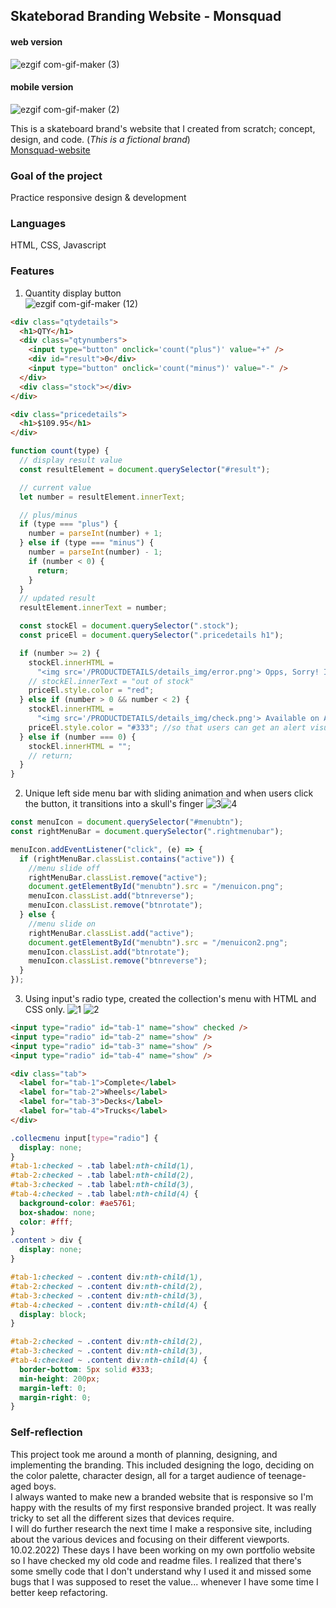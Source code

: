 ## Skateborad Branding Website - Monsquad

#### web version

![ezgif com-gif-maker (3)](https://user-images.githubusercontent.com/94214512/190925200-f849410e-1c37-44a3-a0ad-e4fa60171d97.gif)

#### mobile version

![ezgif com-gif-maker (2)](https://user-images.githubusercontent.com/94214512/190925068-7e821f3a-6a15-4065-b31d-6b8eedab929a.gif)

This is a skateboard brand's website that I created from scratch; concept, design, and code.
(_This is a fictional brand_) <br>[Monsquad-website](https://dashing-sawine-e8332f.netlify.app/)

### Goal of the project

Practice responsive design & development

### Languages

HTML, CSS, Javascript

### Features

1. Quantity display button<br>
   ![ezgif com-gif-maker (12)](https://user-images.githubusercontent.com/94214512/193512615-b80e2c7c-ff54-41e2-b3ac-5d1b6bab1d47.gif)<br>

```html
<div class="qtydetails">
  <h1>QTY</h1>
  <div class="qtynumbers">
    <input type="button" onclick='count("plus")' value="+" />
    <div id="result">0</div>
    <input type="button" onclick='count("minus")' value="-" />
  </div>
  <div class="stock"></div>
</div>

<div class="pricedetails">
  <h1>$109.95</h1>
</div>
```

```js
function count(type) {
  // display result value
  const resultElement = document.querySelector("#result");

  // current value
  let number = resultElement.innerText;

  // plus/minus
  if (type === "plus") {
    number = parseInt(number) + 1;
  } else if (type === "minus") {
    number = parseInt(number) - 1;
    if (number < 0) {
      return;
    }
  }
  // updated result
  resultElement.innerText = number;

  const stockEl = document.querySelector(".stock");
  const priceEl = document.querySelector(".pricedetails h1");

  if (number >= 2) {
    stockEl.innerHTML =
      "<img src='/PRODUCTDETAILS/details_img/error.png'> Opps, Sorry! It is out of stock";
    // stockEl.innerText = "out of stock"
    priceEl.style.color = "red";
  } else if (number > 0 && number < 2) {
    stockEl.innerHTML =
      "<img src='/PRODUCTDETAILS/details_img/check.png'> Available on Amazon";
    priceEl.style.color = "#333"; //so that users can get an alert visually
  } else if (number === 0) {
    stockEl.innerHTML = "";
    // return;
  }
}
```

2. Unique left side menu bar with sliding animation and when users click the button, it transitions into a skull's finger ![3](https://user-images.githubusercontent.com/94214512/190931693-0c6a6a4c-8109-451e-85c1-0b07767e7bc4.png)![4](https://user-images.githubusercontent.com/94214512/190931690-5ecb5469-0bf9-47bb-9b21-0b9e668a87b0.png)

```js
const menuIcon = document.querySelector("#menubtn");
const rightMenuBar = document.querySelector(".rightmenubar");

menuIcon.addEventListener("click", (e) => {
  if (rightMenuBar.classList.contains("active")) {
    //menu slide off
    rightMenuBar.classList.remove("active");
    document.getElementById("menubtn").src = "/menuicon.png";
    menuIcon.classList.add("btnreverse");
    menuIcon.classList.remove("btnrotate");
  } else {
    //menu slide on
    rightMenuBar.classList.add("active");
    document.getElementById("menubtn").src = "/menuicon2.png";
    menuIcon.classList.add("btnrotate");
    menuIcon.classList.remove("btnreverse");
  }
});
```

3. Using input's radio type, created the collection's menu with HTML and CSS only.
   ![1](https://user-images.githubusercontent.com/94214512/190931494-8b37e46b-3191-44e9-ae98-12fd7561b9d3.png)
   ![2](https://user-images.githubusercontent.com/94214512/190931496-70ac1e60-dca5-4d5c-aa70-f076e60da59d.png)

```html
<input type="radio" id="tab-1" name="show" checked />
<input type="radio" id="tab-2" name="show" />
<input type="radio" id="tab-3" name="show" />
<input type="radio" id="tab-4" name="show" />

<div class="tab">
  <label for="tab-1">Complete</label>
  <label for="tab-2">Wheels</label>
  <label for="tab-3">Decks</label>
  <label for="tab-4">Trucks</label>
</div>
```

```css
.collecmenu input[type="radio"] {
  display: none;
}
#tab-1:checked ~ .tab label:nth-child(1),
#tab-2:checked ~ .tab label:nth-child(2),
#tab-3:checked ~ .tab label:nth-child(3),
#tab-4:checked ~ .tab label:nth-child(4) {
  background-color: #ae5761;
  box-shadow: none;
  color: #fff;
}
.content > div {
  display: none;
}

#tab-1:checked ~ .content div:nth-child(1),
#tab-2:checked ~ .content div:nth-child(2),
#tab-3:checked ~ .content div:nth-child(3),
#tab-4:checked ~ .content div:nth-child(4) {
  display: block;
}

#tab-2:checked ~ .content div:nth-child(2),
#tab-3:checked ~ .content div:nth-child(3),
#tab-4:checked ~ .content div:nth-child(4) {
  border-bottom: 5px solid #333;
  min-height: 200px;
  margin-left: 0;
  margin-right: 0;
}
```

### Self-reflection

This project took me around a month of planning, designing, and implementing the branding. This included designing the logo, deciding on the color palette, character design, all for a target audience of teenage-aged boys.<br>
I always wanted to make new a branded website that is responsive so I'm happy with the results of my first responsive branded project. It was really tricky to set all the different sizes that devices require. <br> I will do further research the next time I make a responsive site, including about the various devices and focusing on their different viewports.<br>
10.02.2022) These days I have been working on my own portfolio website so I have checked my old code and readme files. I realized that there's some smelly code that I don't understand why I used it and missed some bugs that I was supposed to reset the value... whenever I have some time I better keep refactoring.
